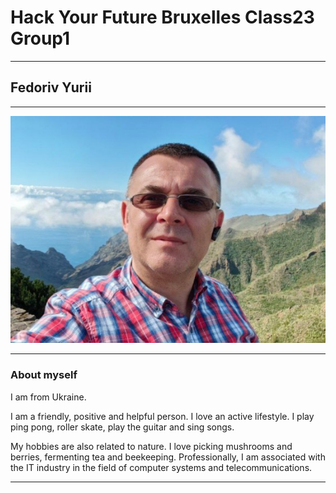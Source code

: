 # Hack Your Future Bruxelles Class23 Group1

---

## Fedoriv Yurii

---

![img](./img/yurii.jpg)

---

### About myself

I am from Ukraine.

I am a friendly, positive and helpful person. I love an active lifestyle. I play
ping pong, roller skate, play the guitar and sing songs.

My hobbies are also related to nature. I love picking mushrooms and berries,
fermenting tea and beekeeping. Professionally, I am associated with the IT
industry in the field of computer systems and telecommunications.

---
